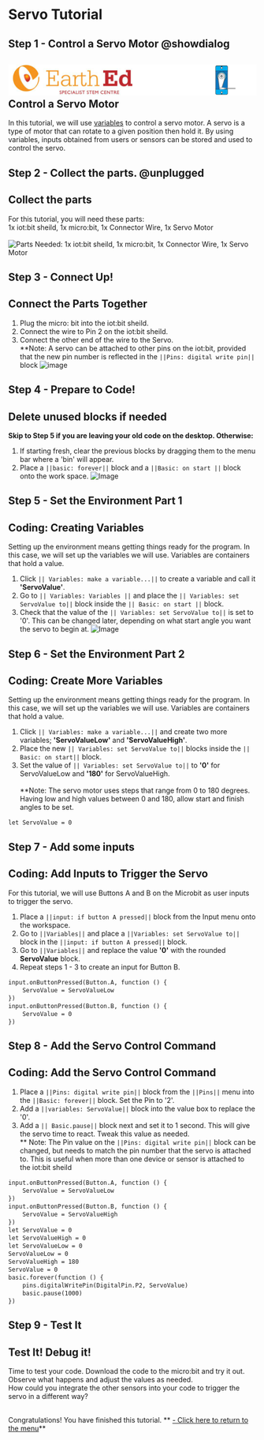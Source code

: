 # Servo Tutorial
<!---------------------------------------------------------------
----------------------- SERVO TUTORIAL----------Complete---------
----------------------------------------------------------------->


## Step 1 - Control a Servo Motor @showdialog

![](https://raw.githubusercontent.com/EarthEdSTEM/earthed-iot-programs-tutorials/master/Images/T_Servo/Servo_Banner.gif)
Control a Servo Motor
---------------------------------

In this tutorial, we will use [variables](https://launchschool.com/books/ruby/read/variables) to control a servo motor. A servo is a type of motor that can rotate to a given position then hold it. 
By using variables, inputs obtained from users or sensors can be stored and used to control the servo.

## Step 2 - Collect the parts. @unplugged
Collect the parts
-----------------
For this tutorial, you will need these parts: <br>
1x iot:bit sheild, 1x micro:bit, 1x Connector Wire, 1x Servo Motor <br><br>
![Parts Needed: 1x iot:bit sheild, 1x micro:bit, 1x Connector Wire, 1x Servo Motor](https://raw.githubusercontent.com/EarthEdSTEM/earthed-iot-programs-tutorials/master/Images/T_Servo/IoT_Servo_Parts_List.png)
<br>

## Step 3 - Connect Up!
Connect the Parts Together
--------------------------

1. Plug the micro: bit into the iot:bit sheild.
2. Connect the wire to Pin 2 on the iot:bit sheild. 
3. Connect the other end of the wire to the Servo. <br>
**Note: A servo can be attached to other pins on the iot:bit, provided that the new pin number is reflected in the ``||Pins: digital write pin||`` block
![image](https://raw.githubusercontent.com/EarthEdSTEM/earthed-iot-programs-tutorials/master/Images/T_Servo/IoT_Servo_Connections.png)

## Step 4 - Prepare to Code!
Delete unused blocks if needed
------------------------------
**Skip to Step 5 if you are leaving your old code on the desktop. Otherwise:**
1. If starting fresh, clear the previous blocks by dragging them to the menu bar where a 'bin' will appear.
2. Place a ``||basic: forever||`` block and a ``||Basic: on start ||`` block onto the work space.
![Image](https://raw.githubusercontent.com/EarthEdSTEM/earthed-iot-programs-tutorials/master/Images/General/Delete_blocks.png)

## Step 5 - Set the Environment Part 1
Coding: Creating Variables
--------------------------
Setting up the environment means getting things ready for the program. In this case, we will set up the variables we will use. Variables are containers that hold a value.
1. Click ``|| Variables: make a variable...||`` to create a variable and call it **'ServoValue'**.
2. Go to ``|| Variables: Variables ||`` and place the ``|| Variables: set ServoValue to||`` block inside the ``|| Basic: on start ||`` block.
3. Check that the value of the ``|| Variables: set ServoValue to||`` is set to '0'. This can be changed later, depending on what start angle you want the servo to begin at.
![Image](https://raw.githubusercontent.com/EarthEdSTEM/earthed-iot-programs-tutorials/master/Images/T_Servo/IoT_Servo_Create_Variable.png)

## Step 6 - Set the Environment Part 2
Coding: Create More Variables
-----------------------------
Setting up the environment means getting things ready for the program. In this case, we will set up the variables we will use. Variables are containers that hold a value.
1. Click ``|| Variables: make a variable...||`` and create two more variables; **'ServoValueLow'** and **'ServoValueHigh'**.
2. Place the new ``|| Variables: set ServoValue to||`` blocks inside the ``|| Basic: on start||`` block.
3. Set the value of ``|| Variables: set ServoValue to||`` to **'0'** for ServoValueLow and **'180'** for ServoValueHigh.<br><br>
**Note: The servo motor uses steps that range from 0 to 180 degrees. Having low and high values between 0 and 180, allow start and finish angles to be set. 
```blocks
let ServoValue = 0
```

## Step 7 - Add some inputs
Coding: Add Inputs to Trigger the Servo
---------------------------------------
For this tutorial, we will use Buttons A and B on the Microbit as user inputs to trigger the servo.
1. Place a ``||input: if button A pressed||`` block from the Input menu onto the workspace.
2. Go to ``||Variables||`` and place a ``||Variables: set ServoValue to||`` block in the ``||input: if button A pressed||`` block.
3. Go to ``||Variables||`` and replace the value **'0'** with the rounded **ServoValue** block.
4. Repeat steps 1 - 3 to create an input for Button B.

```blocks
input.onButtonPressed(Button.A, function () {
    ServoValue = ServoValueLow
})
input.onButtonPressed(Button.B, function () {
    ServoValue = 0
})
```

## Step 8 - Add the Servo Control Command
Coding: Add the Servo Control Command
-------------------------------------
1. Place a ``||Pins: digital write pin||`` block from the ``||Pins||`` menu into the ``||Basic: forever||`` block. Set the Pin to '2'.
2. Add a ``||variables: ServoValue||`` block into the value box to replace the '0'.
3. Add a ``|| Basic.pause||`` block next and set it to 1 second. This will give the servo time to react. Tweak this value as needed.<br>
** Note: The Pin value on the ``||Pins: digital write pin||`` block can be changed, but needs to match the pin number that the servo is attached to. This is useful when more than one device or sensor is attached to the iot:bit sheild<br>

```blocks
input.onButtonPressed(Button.A, function () {
    ServoValue = ServoValueLow
})
input.onButtonPressed(Button.B, function () {
    ServoValue = ServoValueHigh
})
let ServoValue = 0
let ServoValueHigh = 0
let ServoValueLow = 0
ServoValueLow = 0
ServoValueHigh = 180
ServoValue = 0
basic.forever(function () {
    pins.digitalWritePin(DigitalPin.P2, ServoValue)
    basic.pause(1000)
})
```

## Step 9 - Test It
Test It! Debug it!
------------------
Time to test your code. Download the code to the micro:bit and try it out. Observe what happens and adjust the values as needed.<br>
How could you integrate the other sensors into your code to trigger the servo in a different way?<br><br>


Congratulations! You have finished this tutorial.
** [- Click here to return to the menu](https://sites.google.com/earthed.vic.edu.au/tutorial-iot/home)**<br>


<script src="https://makecode.com/gh-pages-embed.js" > </script><script>makeCodeRender("{{ site.makecode.home_url }}", "{{ site.github.owner_name }}/{ { site.github.repository_name } } ");</script>

